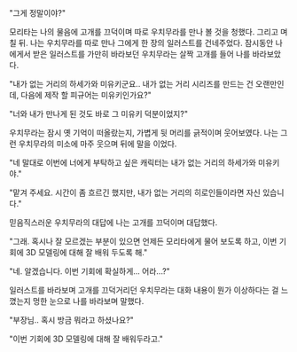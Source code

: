 "그게 정말이야?" 

모리타는 나의 물음에 고개를 끄덕이며 따로 우치무라를 만나 볼 것을 청했다. 
그리고 며칠 뒤. 나는 우치무라를 따로 만나 그에게 한 장의 일러스트를 건네주었다. 
잠시동안 나에게서 받은 일러스트를 가만히 바라보던 우치무라는 살짝 고개를 들어 나를 바라보았다. 

"내가 없는 거리의 하세가와 미유키군요.. 내가 없는 거리 시리즈를 만드는 건 오랜만인데, 다음에 제작 할 피규어는 미유키인가요?" 

"너와 내가 만나게 된 것도 바로 그 미유키 덕분이었지?" 

우치무라는 잠시 옛 기억이 떠올랐는지, 가볍게 뒷 머리를 긁적이며 웃어보였다. 
나는 그런 우치무라의 미소에 마주 웃으며 뒤에 말을 이었다. 

"네 말대로 이번에 너에게 부탁하고 싶은 캐릭터는 내가 없는 거리의 하세가와 미유키야." 

"맡겨 주세요. 시간이 좀 흐르긴 했지만, 내가 없는 거리의 히로인들이라면 자신 있습니다." 

믿음직스러운 우치무라의 대답에 나는 고개를 끄덕이며 대답했다. 

"그래. 혹시나 잘 모르겠는 부분이 있으면 언제든 모리타에게 물어 보도록 하고, 이번 기회에 3D 모델링에 대해 잘 배워 두도록 해." 

"네. 알겠습니다. 이번 기회에 확실하게... 어라...?" 

일러스트를 바라보며 고개를 끄덕거리던 우치무라는 대화 내용이 뭔가 이상하다는 걸 느꼈는지 멍한 눈으로 나를 바라보며 말했다. 

"부장님.. 혹시 방금 뭐라고 하셨나요?" 

"이번 기회에 3D 모델링에 대해 잘 배워두라고." 